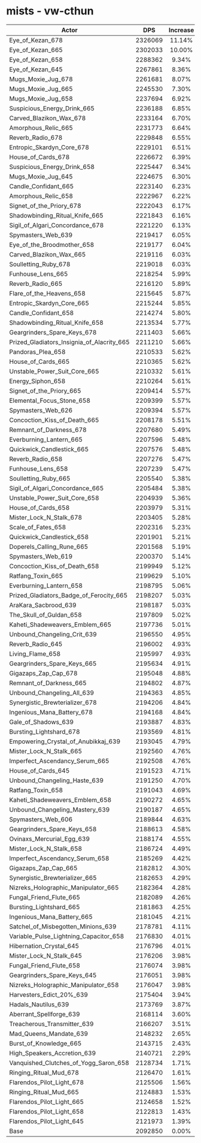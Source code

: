 # mists - vw-cthun
| Actor | DPS | Increase |
|---|:---:|:---:|
|Eye_of_Kezan_678|2326069|11.14%|
|Eye_of_Kezan_665|2302033|10.00%|
|Eye_of_Kezan_658|2288362|9.34%|
|Eye_of_Kezan_645|2267861|8.36%|
|Mugs_Moxie_Jug_678|2261681|8.07%|
|Mugs_Moxie_Jug_665|2245530|7.30%|
|Mugs_Moxie_Jug_658|2237694|6.92%|
|Suspicious_Energy_Drink_665|2236188|6.85%|
|Carved_Blazikon_Wax_678|2233164|6.70%|
|Amorphous_Relic_665|2231773|6.64%|
|Reverb_Radio_678|2229848|6.55%|
|Entropic_Skardyn_Core_678|2229101|6.51%|
|House_of_Cards_678|2226672|6.39%|
|Suspicious_Energy_Drink_658|2225447|6.34%|
|Mugs_Moxie_Jug_645|2224675|6.30%|
|Candle_Confidant_665|2223140|6.23%|
|Amorphous_Relic_658|2222967|6.22%|
|Signet_of_the_Priory_678|2222043|6.17%|
|Shadowbinding_Ritual_Knife_665|2221843|6.16%|
|Sigil_of_Algari_Concordance_678|2221220|6.13%|
|Spymasters_Web_639|2219417|6.05%|
|Eye_of_the_Broodmother_658|2219177|6.04%|
|Carved_Blazikon_Wax_665|2219116|6.03%|
|Soulletting_Ruby_678|2219018|6.03%|
|Funhouse_Lens_665|2218254|5.99%|
|Reverb_Radio_665|2216120|5.89%|
|Flare_of_the_Heavens_658|2215645|5.87%|
|Entropic_Skardyn_Core_665|2215244|5.85%|
|Candle_Confidant_658|2214274|5.80%|
|Shadowbinding_Ritual_Knife_658|2213534|5.77%|
|Geargrinders_Spare_Keys_678|2211403|5.66%|
|Prized_Gladiators_Insignia_of_Alacrity_665|2211210|5.66%|
|Pandoras_Plea_658|2210533|5.62%|
|House_of_Cards_665|2210365|5.62%|
|Unstable_Power_Suit_Core_665|2210332|5.61%|
|Energy_Siphon_658|2210264|5.61%|
|Signet_of_the_Priory_665|2209414|5.57%|
|Elemental_Focus_Stone_658|2209399|5.57%|
|Spymasters_Web_626|2209394|5.57%|
|Concoction_Kiss_of_Death_665|2208178|5.51%|
|Remnant_of_Darkness_678|2207680|5.49%|
|Everburning_Lantern_665|2207596|5.48%|
|Quickwick_Candlestick_665|2207576|5.48%|
|Reverb_Radio_658|2207276|5.47%|
|Funhouse_Lens_658|2207239|5.47%|
|Soulletting_Ruby_665|2205540|5.38%|
|Sigil_of_Algari_Concordance_665|2205484|5.38%|
|Unstable_Power_Suit_Core_658|2204939|5.36%|
|House_of_Cards_658|2203979|5.31%|
|Mister_Lock_N_Stalk_678|2203405|5.28%|
|Scale_of_Fates_658|2202316|5.23%|
|Quickwick_Candlestick_658|2201901|5.21%|
|Doperels_Calling_Rune_665|2201568|5.19%|
|Spymasters_Web_619|2200370|5.14%|
|Concoction_Kiss_of_Death_658|2199949|5.12%|
|Ratfang_Toxin_665|2199629|5.10%|
|Everburning_Lantern_658|2198795|5.06%|
|Prized_Gladiators_Badge_of_Ferocity_665|2198207|5.03%|
|AraKara_Sacbrood_639|2198187|5.03%|
|The_Skull_of_Guldan_658|2197809|5.02%|
|Kaheti_Shadeweavers_Emblem_665|2197736|5.01%|
|Unbound_Changeling_Crit_639|2196550|4.95%|
|Reverb_Radio_645|2196002|4.93%|
|Living_Flame_658|2195997|4.93%|
|Geargrinders_Spare_Keys_665|2195634|4.91%|
|Gigazaps_Zap_Cap_678|2195048|4.88%|
|Remnant_of_Darkness_665|2194802|4.87%|
|Unbound_Changeling_All_639|2194363|4.85%|
|Synergistic_Brewterializer_678|2194206|4.84%|
|Ingenious_Mana_Battery_678|2194168|4.84%|
|Gale_of_Shadows_639|2193887|4.83%|
|Bursting_Lightshard_678|2193569|4.81%|
|Empowering_Crystal_of_Anubikkaj_639|2193045|4.79%|
|Mister_Lock_N_Stalk_665|2192560|4.76%|
|Imperfect_Ascendancy_Serum_665|2192508|4.76%|
|House_of_Cards_645|2191523|4.71%|
|Unbound_Changeling_Haste_639|2191250|4.70%|
|Ratfang_Toxin_658|2191043|4.69%|
|Kaheti_Shadeweavers_Emblem_658|2190272|4.65%|
|Unbound_Changeling_Mastery_639|2190187|4.65%|
|Spymasters_Web_606|2189844|4.63%|
|Geargrinders_Spare_Keys_658|2188613|4.58%|
|Ovinaxs_Mercurial_Egg_639|2188174|4.55%|
|Mister_Lock_N_Stalk_658|2186724|4.49%|
|Imperfect_Ascendancy_Serum_658|2185269|4.42%|
|Gigazaps_Zap_Cap_665|2182812|4.30%|
|Synergistic_Brewterializer_665|2182653|4.29%|
|Nizreks_Holographic_Manipulator_665|2182364|4.28%|
|Fungal_Friend_Flute_665|2182089|4.26%|
|Bursting_Lightshard_665|2181863|4.25%|
|Ingenious_Mana_Battery_665|2181045|4.21%|
|Satchel_of_Misbegotten_Minions_639|2178781|4.11%|
|Variable_Pulse_Lightning_Capacitor_658|2176830|4.01%|
|Hibernation_Crystal_645|2176796|4.01%|
|Mister_Lock_N_Stalk_645|2176206|3.98%|
|Fungal_Friend_Flute_658|2176074|3.98%|
|Geargrinders_Spare_Keys_645|2176051|3.98%|
|Nizreks_Holographic_Manipulator_658|2176047|3.98%|
|Harvesters_Edict_20%_639|2175404|3.94%|
|Hadals_Nautilus_639|2173769|3.87%|
|Aberrant_Spellforge_639|2168114|3.60%|
|Treacherous_Transmitter_639|2166207|3.51%|
|Mad_Queens_Mandate_639|2148232|2.65%|
|Burst_of_Knowledge_665|2143715|2.43%|
|High_Speakers_Accretion_639|2140721|2.29%|
|Vanquished_Clutches_of_Yogg_Saron_658|2128734|1.71%|
|Ringing_Ritual_Mud_678|2126470|1.61%|
|Flarendos_Pilot_Light_678|2125506|1.56%|
|Ringing_Ritual_Mud_665|2124883|1.53%|
|Flarendos_Pilot_Light_665|2124658|1.52%|
|Flarendos_Pilot_Light_658|2122813|1.43%|
|Flarendos_Pilot_Light_645|2121973|1.39%|
|Base|2092850|0.00%|
